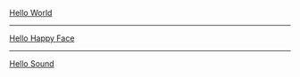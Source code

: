 <a href="hello_world.html">Hello World</a>
<hr>
<a href="hello_happy_face.html">Hello Happy Face</a>
<hr>
<a href="hello_sound.html">Hello Sound</a>
